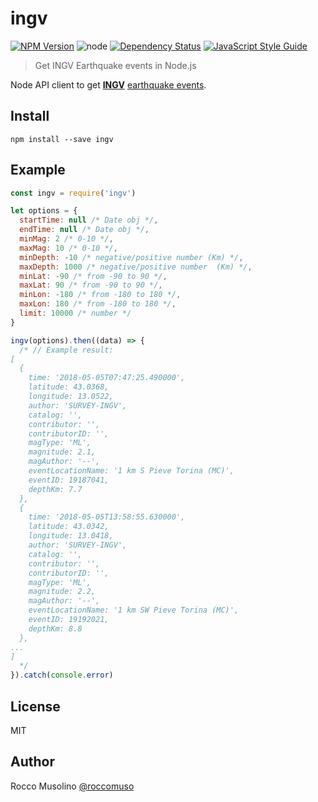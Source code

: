 # ingv

[![NPM Version](https://img.shields.io/npm/v/ingv.svg)](https://www.npmjs.com/package/ingv)
![node](https://img.shields.io/node/v/ingv.svg)
[![Dependency Status](https://david-dm.org/roccomuso/ingv.png)](https://david-dm.org/roccomuso/ingv)
[![JavaScript Style Guide](https://img.shields.io/badge/code_style-standard-brightgreen.svg)](https://standardjs.com)

> Get INGV Earthquake events in Node.js

Node API client to get **[INGV](http://terremoti.ingv.it/it/)** [earthquake events](http://cnt.rm.ingv.it/en/events).

## Install

`npm install --save ingv`

## Example

```javascript
const ingv = require('ingv')

let options = {
  startTime: null /* Date obj */,
  endTime: null /* Date obj */,
  minMag: 2 /* 0-10 */,
  maxMag: 10 /* 0-10 */,
  minDepth: -10 /* negative/positive number (Km) */,
  maxDepth: 1000 /* negative/positive number  (Km) */,
  minLat: -90 /* from -90 to 90 */,
  maxLat: 90 /* from -90 to 90 */,
  minLon: -180 /* from -180 to 180 */,
  maxLon: 180 /* from -180 to 180 */,
  limit: 10000 /* number */
}

ingv(options).then((data) => {
  /* // Example result:
[
  {
    time: '2018-05-05T07:47:25.490000',
    latitude: 43.0368,
    longitude: 13.0522,
    author: 'SURVEY-INGV',
    catalog: '',
    contributor: '',
    contributorID: '',
    magType: 'ML',
    magnitude: 2.1,
    magAuthor: '--',
    eventLocationName: '1 km S Pieve Torina (MC)',
    eventID: 19187041,
    depthKm: 7.7 
  },
  {
    time: '2018-05-05T13:58:55.630000',
    latitude: 43.0342,
    longitude: 13.0418,
    author: 'SURVEY-INGV',
    catalog: '',
    contributor: '',
    contributorID: '',
    magType: 'ML',
    magnitude: 2.2,
    magAuthor: '--',
    eventLocationName: '1 km SW Pieve Torina (MC)',
    eventID: 19192021,
    depthKm: 8.8
  },
...
]
  */
}).catch(console.error)
```

## License

MIT

## Author

Rocco Musolino [@roccomuso](https://twitter.com/roccomuso)
